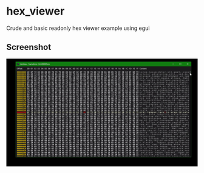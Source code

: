 # hex_viewer
Crude and basic readonly hex viewer example using egui

## Screenshot
[![Demo](./assets/image.jpg)](./assets/video.mp4)